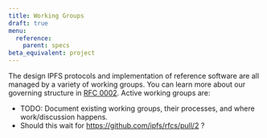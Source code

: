 ```yaml
---
title: Working Groups
draft: true
menu:
  reference:
    parent: specs
beta_equivalent: project
---
```


The design IPFS protocols and implementation of reference software are all managed by a variety of working groups. You can learn more about our governing structure in [RFC 0002](https://github.com/ipfs/rfcs/blob/8e2587cec2ebd3e585cb1cb78bd4df18024428c3/rfcs/0002-ipfs-governance.md). Active working groups are:

- TODO: Document existing working groups, their processes, and where work/discussion happens.
- Should this wait for https://github.com/ipfs/rfcs/pull/2 ?
